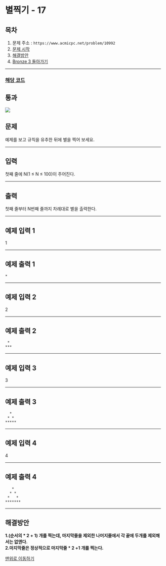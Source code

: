 # 별찍기 - 17

## 목차

1. 문제 주소 : `https://www.acmicpc.net/problem/10992`
2. [문제 시작](#문제)
3. [해결방안](#해결방안)
4. [Bronze 3 돌아가기](../README.md)
___

### [해당 코드](./별찍기17.java)

## 통과

<img src="https://github.com/user-attachments/assets/2a130bb1-8e27-4285-bb5d-401b7b102cdb">

## 문제

예제를 보고 규칙을 유추한 뒤에 별을 찍어 보세요.

___

## 입력

첫째 줄에 N(1 ≤ N ≤ 100)이 주어진다.

___
## 출력

첫째 줄부터 N번째 줄까지 차례대로 별을 출력한다.

___

## 예제 입력 1

1

---

## 예제 출력 1

```
*
```

---

## 예제 입력 2

2

---

## 예제 출력 2

```
 *
***
```

---

## 예제 입력 3

3

---

## 예제 출력 3

```
  *
 * *
*****
```

---

## 예제 입력 4

4

---

## 예제 출력 4

```
   *
  * *
 *   *
*******
```

---

## 해결방안
**1.(순서의 * 2 + 1) 개를 찍는데, 마지막줄을 제외한 나머지줄에서 각 끝에 두개를 제외해서는 없앤다.** <br>
**2.마지막줄은 정상적으로 마지막줄 * 2 +1 개를 찍는다.** <br>

[맨위로 이동하기](#별찍기---17)